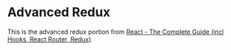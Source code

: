 # Advanced Redux

This is the advanced redux portion from [React - The Complete Guide (incl Hooks, React Router, Redux)](https://www.udemy.com/course/react-the-complete-guide-incl-redux/)